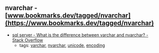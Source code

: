 nvarchar - [www.bookmarks.dev/tagged/nvarchar](https://www.bookmarks.dev/tagged/nvarchar)
---
* [sql server - What is the difference between varchar and nvarchar? - Stack Overflow](http://stackoverflow.com/questions/144283/what-is-the-difference-between-varchar-and-nvarchar)
    * tags: [varchar](../tagged/varchar.md), [nvarchar](../tagged/nvarchar.md), [unicode](../tagged/unicode.md), [encoding](../tagged/encoding.md)
